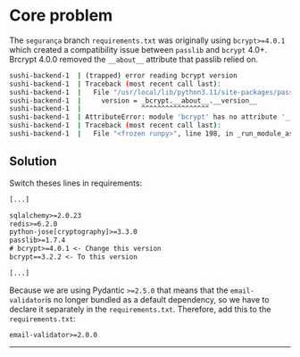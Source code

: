 # Core problem
The `segurança` branch `requirements.txt` was originally using `bcrypt>=4.0.1` which created a compatibility issue between `passlib` and `bcrypt` 4.0+. Brcrypt 4.0.0 removed the `__about__` attribute that passlib relied on.

```bash
sushi-backend-1  | (trapped) error reading bcrypt version
sushi-backend-1  | Traceback (most recent call last):
sushi-backend-1  |   File "/usr/local/lib/python3.11/site-packages/passlib/handlers/bcrypt.py", line 620, in _load_backend_mixin
sushi-backend-1  |     version = _bcrypt.__about__.__version__
sushi-backend-1  |               ^^^^^^^^^^^^^^^^^
sushi-backend-1  | AttributeError: module 'bcrypt' has no attribute '__about__'
sushi-backend-1  | Traceback (most recent call last):
sushi-backend-1  |   File "<frozen runpy>", line 198, in _run_module_as_main
```
## Solution
Switch theses lines in requirements:

```txt
[...]

sqlalchemy>=2.0.23
redis>=6.2.0
python-jose[cryptography]>=3.3.0
passlib>=1.7.4
# bcrypt>=4.0.1 <- Change this version
bcrypt==3.2.2 <- To this version

[...]
```

Because we are using Pydantic `>=2.5.0` that means that the `email-validator`is no longer bundled as a default dependency, so we have to declare it separately in the `requirements.txt`. Therefore, add this to the `requirements.txt`:

```
email-validator>=2.0.0
```

___
